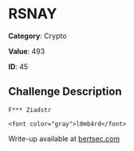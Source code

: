 # RSNAY
**Category**: Crypto

**Value**: 493

**ID**: 45

## Challenge Description
```
F*** Ziadstr

<font color="gray">l0mb4rd</font>
```

Write-up available at [bertsec.com](https://bertsec.com)
